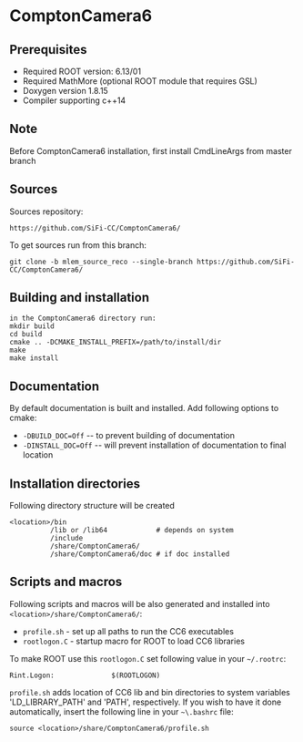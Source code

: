 # ComptonCamera6

Prerequisites
------------------------------------------------
* Required ROOT version: 6.13/01
* Required MathMore (optional ROOT module that requires GSL)
* Doxygen version 1.8.15
* Compiler supporting c++14

Note
-------
Before ComptonCamera6 installation, first install CmdLineArgs from master branch 

Sources
-------

Sources repository:
```
https://github.com/SiFi-CC/ComptonCamera6/
```

To get sources run from this branch:
```
git clone -b mlem_source_reco --single-branch https://github.com/SiFi-CC/ComptonCamera6/
```

Building and installation
-------------------------
```
in the ComptonCamera6 directory run:
mkdir build
cd build
cmake .. -DCMAKE_INSTALL_PREFIX=/path/to/install/dir
make
make install
```

Documentation
-------------
By default documentation is built and installed.
Add following options to cmake:

* `-DBUILD_DOC=Off`  -- to prevent building of documentation
* `-DINSTALL_DOC=Off` -- will prevent installation of documentation to final location


Installation directories
------------------------

Following directory structure will be created
```
<location>/bin
          /lib or /lib64            # depends on system
          /include
          /share/ComptonCamera6/
          /share/ComptonCamera6/doc # if doc installed
```

Scripts and macros
------------------

Following scripts and macros will be also generated and installed into `<location>/share/ComptonCamera6/`:

* `profile.sh` - set up all paths to run the CC6 executables
* `rootlogon.C` - startup macro for ROOT to load CC6 libraries

To make ROOT use this `rootlogon.C` set following value in your `~/.rootrc`:

```
Rint.Logon:              $(ROOTLOGON)
```
`profile.sh` adds location of CC6 lib and bin directories to system variables 'LD_LIBRARY_PATH' and 'PATH', respectively. If you wish to have it done automatically, insert the following line in your `~\.bashrc` file:
```
source <location>/share/ComptonCamera6/profile.sh
```
